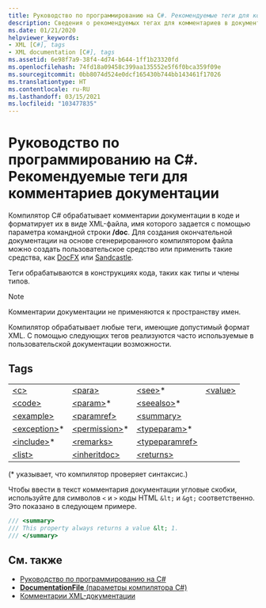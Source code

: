 ```yaml
---
title: Руководство по программированию на C#. Рекомендуемые теги для комментариев документации
description: Сведения о рекомендуемых тегах для комментариев в документации. Просмотрите список рекомендуемых тегов и дополнительные ресурсы.
ms.date: 01/21/2020
helpviewer_keywords:
- XML [C#], tags
- XML documentation [C#], tags
ms.assetid: 6e98f7a9-38f4-4d74-b644-1ff1b23320fd
ms.openlocfilehash: 74fd18a09458c399aa135552e5f6f0bca359f09e
ms.sourcegitcommit: 0bb8074d524e0dcf165430b744bb143461f17026
ms.translationtype: HT
ms.contentlocale: ru-RU
ms.lasthandoff: 03/15/2021
ms.locfileid: "103477835"
---
```

# <a name="recommended-tags-for-documentation-comments-c-programming-guide"></a>Руководство по программированию на C#. Рекомендуемые теги для комментариев документации

Компилятор C# обрабатывает комментарии документации в коде и форматирует их в виде XML-файла, имя которого задается с помощью параметра командной строки **/doc**. Для создания окончательной документации на основе сгенерированного компилятором файла можно создать пользовательское средство или применить такие средства, как [DocFX](https://dotnet.github.io/docfx/) или [Sandcastle](https://github.com/EWSoftware/SHFB).

Теги обрабатываются в конструкциях кода, таких как типы и члены типов.

> [!NOTE]
> Комментарии документации не применяются к пространству имен.  
  
 Компилятор обрабатывает любые теги, имеющие допустимый формат XML. С помощью следующих тегов реализуются часто используемые в пользовательской документации возможности.  
  
## <a name="tags"></a>Tags  
  
|||||  
|---|---|---|---|
|[\<c>](./code-inline.md)|[\<para>](./para.md)|[\<see>](./see.md)*|[\<value>](./value.md)  
|[\<code>](./code.md)|[\<param>](./param.md)*|[\<seealso>](./seealso.md)*|  
|[\<example>](./example.md)|[\<paramref>](./paramref.md)|[\<summary>](./summary.md)|  
|[\<exception>](./exception.md)*|[\<permission>](./permission.md)*|[\<typeparam>](./typeparam.md)*|  
|[\<include>](./include.md)*|[\<remarks>](./remarks.md)|[\<typeparamref>](./typeparamref.md)|  
|[\<list>](./list.md)|[\<inheritdoc>](./inheritdoc.md)|[\<returns>](./returns.md)|
  
(\* указывает, что компилятор проверяет синтаксис.)

Чтобы ввести в текст комментария документации угловые скобки, используйте для символов `<` и `>` коды HTML `&lt;` и `&gt;` соответственно. Это показано в следующем примере.

```csharp
/// <summary>
/// This property always returns a value &lt; 1.
/// </summary>
```

## <a name="see-also"></a>См. также

- [Руководство по программированию на C#](../index.md)
- [**DocumentationFile** (параметры компилятора C#)](../../language-reference/compiler-options/output.md#documentationfile)
- [Комментарии XML-документации](./index.md)
